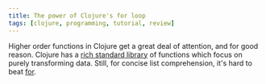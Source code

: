 ```yaml
---
title: The power of Clojure's for loop
tags: [clojure, programming, tutorial, review]
---
```


Higher order functions in Clojure get a great deal of attention, and for good
reason. Clojure has a [rich standard library](http://www.clojureatlas.com/org.clojure:clojure:1.4.0.html) of functions which focus on purely transforming data. Still, for concise list comprehension, it's hard to beat [for](https://www.conj.io/store/v1/org.clojure/clojure/1.8.0/clj/clojure.core/for).
